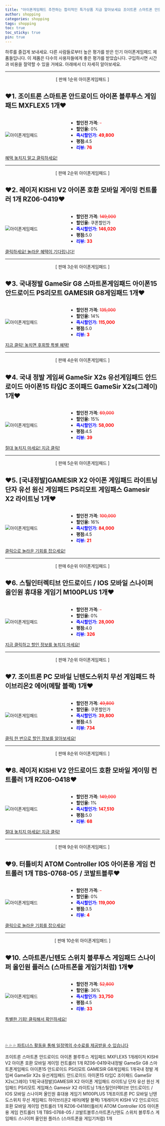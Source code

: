 ```yaml
---
title: "아이폰게임패드 추천하는 합리적인 특가상품 지금 알아보세요 조이트론 스마트폰 안드로이드 아이폰 블루투스"
author: shopping
categories: shopping
tags: shopping
toc: true
toc_sticky: true
pin: true
---
```

하루를 즐겁게 보내세요. 다른 사람들로부터 높은 평가를 받은 인기 아이폰게임패드 제품들입니다. 이 제품은 다수의 사용자들에게 좋은 평가를 받았습니다. 구입하시면 시간과 비용을 절약할 수 있을 거에요. 아래에서 더 자세히 알아보세요.

---
<p class="toplist" style="margin: 0 auto; display: block; width: fit-content;">[ 판매 1순위 아이폰게임패드 ]</p>

<h2><strong>❤️1. 조이트론 스마트폰 안드로이드 아이폰 블루투스 게임패드 MXFLEX5 1개❤️</strong></h2>

<div style="display: flex; align-items: center;">
    <div style="flex: 0.4;">
        <img src="https://thumbnail9.coupangcdn.com/thumbnails/remote/230x230ex/image/retail/images/2024/04/18/13/1/6592a144-56f0-4385-adb0-63cc1a6ecc92.jpg" alt="아이폰게임패드" style="max-width: 100%;">
    </div>
    <div style="flex: 0.6; margin-left: 10px;">
        <ul>
            <li><strong>할인전 가격:</strong> <del style="color: red;">-</del></li>
            <li><strong>할인율:</strong> 0%</li>
            <li><span style='color:blue'><strong>즉시할인가:</strong></span> <span style='color:red'><strong>49,800</strong></span></li>
            <li><strong>평점:</strong>4.5</li>
            <li><span style='color:blue'><strong>리뷰:</strong></span> <span style='color:red'><strong>76</strong></span></li>
        </ul>
    </div>
</div>
<div class="center">
    <a href="https://William4Davisa.github.io?lptag=AF9450613&subid=githubio&pageKey=8039707833&traceid=V0-153&itemId=22505427976&vendorItemId=89547545003" class="myButton">
        혜택 놓치지 말고 클릭하세요!
    </a>
</div>


---
<p class="toplist" style="margin: 0 auto; display: block; width: fit-content;">[ 판매 2순위 아이폰게임패드 ]</p>

<h2><strong>❤️2. 레이저 KISHI V2 아이폰 호환 모바일 게이밍 컨트롤러 1개 RZ06-0419❤️</strong></h2>

<div style="display: flex; align-items: center;">
    <div style="flex: 0.4;">
        <img src="https://thumbnail10.coupangcdn.com/thumbnails/remote/230x230ex/image/retail/images/2023/02/27/18/9/0546d940-01d9-4204-b073-4405b49fb30a.jpg" alt="아이폰게임패드" style="max-width: 100%;">
    </div>
    <div style="flex: 0.6; margin-left: 10px;">
        <ul>
            <li><strong>할인전 가격:</strong> <del style="color: red;">149,000</del></li>
            <li><strong>할인율:</strong> 쿠폰할인가</li>
            <li><span style='color:blue'><strong>즉시할인가:</strong></span> <span style='color:red'><strong>146,020</strong></span></li>
            <li><strong>평점:</strong>5.0</li>
            <li><span style='color:blue'><strong>리뷰:</strong></span> <span style='color:red'><strong>33</strong></span></li>
        </ul>
    </div>
</div>
<div class="center">
    <a href="https://William4Davisa.github.io?lptag=AF9450613&subid=githubio&pageKey=7164878041&traceid=V0-153&itemId=18038563400&vendorItemId=85192932373" class="myButton">
        클릭하세요! 놀라운 혜택이 기다립니다!
    </a>
</div>


---
<p class="toplist" style="margin: 0 auto; display: block; width: fit-content;">[ 판매 3순위 아이폰게임패드 ]</p>

<h2><strong>❤️3. 국내정발 GameSir G8 스마트폰게임패드 아이폰15 안드로이드 PS리모트 GAMESIR G8게임패드 1개❤️</strong></h2>

<div style="display: flex; align-items: center;">
    <div style="flex: 0.4;">
        <img src="https://thumbnail7.coupangcdn.com/thumbnails/remote/230x230ex/image/vendor_inventory/d1e2/b80fb397adbef6123006801cb790fb7719bfd4fc8278d8660f674f6919f9.jpg" alt="아이폰게임패드" style="max-width: 100%;">
    </div>
    <div style="flex: 0.6; margin-left: 10px;">
        <ul>
            <li><strong>할인전 가격:</strong> <del style="color: red;">135,000</del></li>
            <li><strong>할인율:</strong> 14%</li>
            <li><span style='color:blue'><strong>즉시할인가:</strong></span> <span style='color:red'><strong>115,000</strong></span></li>
            <li><strong>평점:</strong>5.0</li>
            <li><span style='color:blue'><strong>리뷰:</strong></span> <span style='color:red'><strong>3</strong></span></li>
        </ul>
    </div>
</div>
<div class="center">
    <a href="https://William4Davisa.github.io?lptag=AF9450613&subid=githubio&pageKey=7783793884&traceid=V0-153&itemId=21042862751&vendorItemId=90199196291" class="myButton">
        지금 클릭! 놓치면 후회할 특별 혜택!
    </a>
</div>


---
<p class="toplist" style="margin: 0 auto; display: block; width: fit-content;">[ 판매 4순위 아이폰게임패드 ]</p>

<h2><strong>❤️4. 국내 정발 게임써 GameSir X2s 유선게임패드 안드로이드 아이폰15 타입C 조이패드 GameSir X2s(그레이) 1개❤️</strong></h2>

<div style="display: flex; align-items: center;">
    <div style="flex: 0.4;">
        <img src="https://thumbnail6.coupangcdn.com/thumbnails/remote/230x230ex/image/vendor_inventory/f8bd/6eb03213d9abb748917f925da5fb6ea2cadb11aa5e760074669bc8ac270b.jpg" alt="아이폰게임패드" style="max-width: 100%;">
    </div>
    <div style="flex: 0.6; margin-left: 10px;">
        <ul>
            <li><strong>할인전 가격:</strong> <del style="color: red;">69,000</del></li>
            <li><strong>할인율:</strong> 15%</li>
            <li><span style='color:blue'><strong>즉시할인가:</strong></span> <span style='color:red'><strong>58,000</strong></span></li>
            <li><strong>평점:</strong>4.5</li>
            <li><span style='color:blue'><strong>리뷰:</strong></span> <span style='color:red'><strong>39</strong></span></li>
        </ul>
    </div>
</div>
<div class="center">
    <a href="https://William4Davisa.github.io?lptag=AF9450613&subid=githubio&pageKey=7881830905&traceid=V0-153&itemId=21557113004&vendorItemId=88661572653" class="myButton">
        절대 놓치지 마세요! 지금 클릭!
    </a>
</div>


---
<p class="toplist" style="margin: 0 auto; display: block; width: fit-content;">[ 판매 5순위 아이폰게임패드 ]</p>

<h2><strong>❤️5. [국내정발]GAMESIR X2 아이폰 게임패드 라이트닝 단자 유선 원신 게임패드 PS리모트 게임패스 Gamesir X2 라이트닝 1개❤️</strong></h2>

<div style="display: flex; align-items: center;">
    <div style="flex: 0.4;">
        <img src="https://thumbnail8.coupangcdn.com/thumbnails/remote/230x230ex/image/vendor_inventory/d802/78cca8cb54a3bcfcdcab67850234a850051bc50e2783ffd910cfc128ed80.jpg" alt="아이폰게임패드" style="max-width: 100%;">
    </div>
    <div style="flex: 0.6; margin-left: 10px;">
        <ul>
            <li><strong>할인전 가격:</strong> <del style="color: red;">100,000</del></li>
            <li><strong>할인율:</strong> 16%</li>
            <li><span style='color:blue'><strong>즉시할인가:</strong></span> <span style='color:red'><strong>84,000</strong></span></li>
            <li><strong>평점:</strong>4.5</li>
            <li><span style='color:blue'><strong>리뷰:</strong></span> <span style='color:red'><strong>21</strong></span></li>
        </ul>
    </div>
</div>
<div class="center">
    <a href="https://William4Davisa.github.io?lptag=AF9450613&subid=githubio&pageKey=6148625681&traceid=V0-153&itemId=11852010589&vendorItemId=79528036087" class="myButton">
        클릭으로 놀라운 기회를 잡으세요!
    </a>
</div>


---
<p class="toplist" style="margin: 0 auto; display: block; width: fit-content;">[ 판매 6순위 아이폰게임패드 ]</p>

<h2><strong>❤️6. 스틸인터렉티브 안드로이드 / IOS 모바일 스나이퍼 올인원 휴대용 게임기 M100PLUS 1개❤️</strong></h2>

<div style="display: flex; align-items: center;">
    <div style="flex: 0.4;">
        <img src="https://thumbnail8.coupangcdn.com/thumbnails/remote/230x230ex/image/retail/images/2020/02/20/20/9/bd21d199-3575-43a9-89ff-2d10a5e3271e.jpg" alt="아이폰게임패드" style="max-width: 100%;">
    </div>
    <div style="flex: 0.6; margin-left: 10px;">
        <ul>
            <li><strong>할인전 가격:</strong> <del style="color: red;">-</del></li>
            <li><strong>할인율:</strong> 0%</li>
            <li><span style='color:blue'><strong>즉시할인가:</strong></span> <span style='color:red'><strong>28,000</strong></span></li>
            <li><strong>평점:</strong>4.0</li>
            <li><span style='color:blue'><strong>리뷰:</strong></span> <span style='color:red'><strong>326</strong></span></li>
        </ul>
    </div>
</div>
<div class="center">
    <a href="https://William4Davisa.github.io?lptag=AF9450613&subid=githubio&pageKey=1316302492&traceid=V0-153&itemId=2335238687&vendorItemId=70331880853" class="myButton">
        지금 클릭하고 할인 정보를 놓치지 마세요!
    </a>
</div>


---
<p class="toplist" style="margin: 0 auto; display: block; width: fit-content;">[ 판매 7순위 아이폰게임패드 ]</p>

<h2><strong>❤️7. 조이트론 PC 모바일 닌텐도스위치 무선 게임패드 하이브리온2 에어(메탈 블랙) 1개❤️</strong></h2>

<div style="display: flex; align-items: center;">
    <div style="flex: 0.4;">
        <img src="https://thumbnail7.coupangcdn.com/thumbnails/remote/230x230ex/image/retail/images/5402595215845892-21b33d43-a2c0-4140-bada-6499cfa22b34.jpg" alt="아이폰게임패드" style="max-width: 100%;">
    </div>
    <div style="flex: 0.6; margin-left: 10px;">
        <ul>
            <li><strong>할인전 가격:</strong> <del style="color: red;">49,800</del></li>
            <li><strong>할인율:</strong> 쿠폰할인가</li>
            <li><span style='color:blue'><strong>즉시할인가:</strong></span> <span style='color:red'><strong>39,800</strong></span></li>
            <li><strong>평점:</strong>4.5</li>
            <li><span style='color:blue'><strong>리뷰:</strong></span> <span style='color:red'><strong>734</strong></span></li>
        </ul>
    </div>
</div>
<div class="center">
    <a href="https://William4Davisa.github.io?lptag=AF9450613&subid=githubio&pageKey=5063308907&traceid=V0-153&itemId=6839951611&vendorItemId=74132705467" class="myButton">
        클릭 한 번으로 할인 정보를 알아보세요!
    </a>
</div>


---
<p class="toplist" style="margin: 0 auto; display: block; width: fit-content;">[ 판매 8순위 아이폰게임패드 ]</p>

<h2><strong>❤️8. 레이저 KISHI V2 안드로이드 호환 모바일 게이밍 컨트롤러 1개 RZ06-0418❤️</strong></h2>

<div style="display: flex; align-items: center;">
    <div style="flex: 0.4;">
        <img src="https://thumbnail8.coupangcdn.com/thumbnails/remote/230x230ex/image/retail/images/2023/02/27/18/4/9c92f7bf-f64e-4619-a032-8332e32d63b9.jpg" alt="아이폰게임패드" style="max-width: 100%;">
    </div>
    <div style="flex: 0.6; margin-left: 10px;">
        <ul>
            <li><strong>할인전 가격:</strong> <del style="color: red;">149,000</del></li>
            <li><strong>할인율:</strong> 1%</li>
            <li><span style='color:blue'><strong>즉시할인가:</strong></span> <span style='color:red'><strong>147,510</strong></span></li>
            <li><strong>평점:</strong>5.0</li>
            <li><span style='color:blue'><strong>리뷰:</strong></span> <span style='color:red'><strong>68</strong></span></li>
        </ul>
    </div>
</div>
<div class="center">
    <a href="https://William4Davisa.github.io?lptag=AF9450613&subid=githubio&pageKey=7164883105&traceid=V0-153&itemId=18038583636&vendorItemId=85192951360" class="myButton">
        절대 놓치지 마세요! 지금 클릭!
    </a>
</div>


---
<p class="toplist" style="margin: 0 auto; display: block; width: fit-content;">[ 판매 9순위 아이폰게임패드 ]</p>

<h2><strong>❤️9. 터틀비치 ATOM Controller IOS 아이폰용 게임 컨트롤러 1개 TBS-0768-05 / 코발트블루❤️</strong></h2>

<div style="display: flex; align-items: center;">
    <div style="flex: 0.4;">
        <img src="https://thumbnail6.coupangcdn.com/thumbnails/remote/230x230ex/image/vendor_inventory/00c4/be0e6ccb4395fa91130640f54e88e4d362969c00a3f5f1d25a64cc26d6cf.jpg" alt="아이폰게임패드" style="max-width: 100%;">
    </div>
    <div style="flex: 0.6; margin-left: 10px;">
        <ul>
            <li><strong>할인전 가격:</strong> <del style="color: red;">-</del></li>
            <li><strong>할인율:</strong> 0%</li>
            <li><span style='color:blue'><strong>즉시할인가:</strong></span> <span style='color:red'><strong>119,000</strong></span></li>
            <li><strong>평점:</strong>3.5</li>
            <li><span style='color:blue'><strong>리뷰:</strong></span> <span style='color:red'><strong>4</strong></span></li>
        </ul>
    </div>
</div>
<div class="center">
    <a href="https://William4Davisa.github.io?lptag=AF9450613&subid=githubio&pageKey=7696611655&traceid=V0-153&itemId=20595623163&vendorItemId=88419749504" class="myButton">
        클릭으로 놀라운 기회를 잡으세요!
    </a>
</div>


---
<p class="toplist" style="margin: 0 auto; display: block; width: fit-content;">[ 판매 10순위 아이폰게임패드 ]</p>

<h2><strong>❤️10. 스마트폰/닌텐도 스위치 블루투스 게임패드 스나이퍼 올인원 플러스 (스마트폰을 게임기처럼) 1개❤️</strong></h2>

<div style="display: flex; align-items: center;">
    <div style="flex: 0.4;">
        <img src="https://thumbnail9.coupangcdn.com/thumbnails/remote/230x230ex/image/vendor_inventory/a044/088afd312f8d976ee7ed23d048acd3f01bb233dd9f29d3064318967a34f3.png" alt="아이폰게임패드" style="max-width: 100%;">
    </div>
    <div style="flex: 0.6; margin-left: 10px;">
        <ul>
            <li><strong>할인전 가격:</strong> <del style="color: red;">52,800</del></li>
            <li><strong>할인율:</strong> 36%</li>
            <li><span style='color:blue'><strong>즉시할인가:</strong></span> <span style='color:red'><strong>33,750</strong></span></li>
            <li><strong>평점:</strong>4.5</li>
            <li><span style='color:blue'><strong>리뷰:</strong></span> <span style='color:red'><strong>33</strong></span></li>
        </ul>
    </div>
</div>
<div class="center">
    <a href="https://William4Davisa.github.io?lptag=AF9450613&subid=githubio&pageKey=7381002363&traceid=V0-153&itemId=19061827167&vendorItemId=89013368714" class="myButton">
        특별한 기회! 클릭해서 확인하세요!
    </a>
</div>

<br><br><br>[💦 💦 💦 파트너스 활동을 통해 일정액의 수수료를 제공받을 수 있습니다](https://link.coupang.com/a/bcpT2c)<br><br>조이트론 스마트폰 안드로이드 아이폰 블루투스 게임패드 MXFLEX5 1개레이저 KISHI V2 아이폰 호환 모바일 게이밍 컨트롤러 1개 RZ06-0419국내정발 GameSir G8 스마트폰게임패드 아이폰15 안드로이드 PS리모트 GAMESIR G8게임패드 1개국내 정발 게임써 GameSir X2s 유선게임패드 안드로이드 아이폰15 타입C 조이패드 GameSir X2s(그레이) 1개[국내정발]GAMESIR X2 아이폰 게임패드 라이트닝 단자 유선 원신 게임패드 PS리모트 게임패스 Gamesir X2 라이트닝 1개스틸인터렉티브 안드로이드 / IOS 모바일 스나이퍼 올인원 휴대용 게임기 M100PLUS 1개조이트론 PC 모바일 닌텐도스위치 무선 게임패드 하이브리온2 에어(메탈 블랙) 1개레이저 KISHI V2 안드로이드 호환 모바일 게이밍 컨트롤러 1개 RZ06-0418터틀비치 ATOM Controller IOS 아이폰용 게임 컨트롤러 1개 TBS-0768-05 / 코발트블루스마트폰/닌텐도 스위치 블루투스 게임패드 스나이퍼 올인원 플러스 (스마트폰을 게임기처럼) 1개